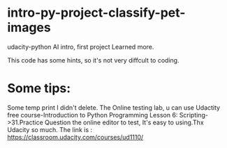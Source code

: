 # intro-py-project-classify-pet-images
udacity-python AI intro, first project Learned more.

This code has some hints, so it's not very diffcult to coding.

# Some tips:
Some temp print I didn't delete.
The Online testing lab, u can use Udactity free course-Introduction to Python Programming
Lesson 6: Scripting->31.Practice Question the online editor to test, It's easy to using.Thx Udacity so much.
The link is : https://classroom.udacity.com/courses/ud1110/
